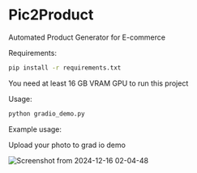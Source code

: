# Pic2Product

Automated Product Generator for E-commerce


Requirements:
```bash
pip install -r requirements.txt
```

You need at least 16 GB VRAM GPU to run this project

Usage:

```python
python gradio_demo.py
```

Example usage:

Upload your photo to grad io demo 

![Screenshot from 2024-12-16 02-04-48](https://github.com/user-attachments/assets/fe5bd451-d82b-407b-8399-e55380f005c0)

